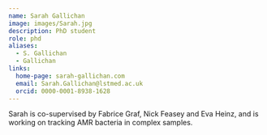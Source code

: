 ```yaml
---
name: Sarah Gallichan
image: images/Sarah.jpg
description: PhD student
role: phd
aliases:
  - S. Gallichan
  - Gallichan
links:
  home-page: sarah-gallichan.com
  email: Sarah.Gallichan@lstmed.ac.uk
  orcid: 0000-0001-8938-1628
---
```


Sarah is co-supervised by Fabrice Graf, Nick Feasey and Eva Heinz, and is working on tracking AMR bacteria in complex samples.
